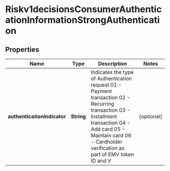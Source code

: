 
# Riskv1decisionsConsumerAuthenticationInformationStrongAuthentication

## Properties
Name | Type | Description | Notes
------------ | ------------- | ------------- | -------------
**authenticationIndicator** | **String** | Indicates the type of Authentication request  01 - Payment transaction  02 - Recurring transaction  03 - Installment transaction  04 - Add card  05 - Maintain card  06 - Cardholder verification as part of EMV token ID and V  |  [optional]



